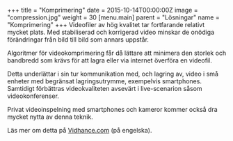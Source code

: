 +++
title = "Komprimering"
date = 2015-10-14T00:00:00Z
image = "compression.jpg"
weight = 30
[menu.main]
parent = "Lösningar"
name = "Komprimering"
+++
Videofiler av hög kvalitet tar fortfarande relativt mycket plats. Med stabiliserad och korrigerad video minskar de onödiga förändringar från bild till bild som annars uppstår.

Algoritmer för videokomprimering får då lättare att minimera den storlek och bandbredd som krävs för att lagra eller via internet överföra en videofil.
<!--more-->
Detta underlättar i sin tur kommunikation med, och lagring av, video i små enheter med begränsat lagringsutrymme, exempelvis smartphones. Samtidigt förbättras videokvaliteten avsevärt i live-scenarion såsom videokonferenser.

Privat videoinspelning med smartphones och kameror kommer också dra mycket nytta av denna teknik.

Läs mer om detta på [Vidhance.com](http://vidhance.com/solutions/compression/) (på engelska).
